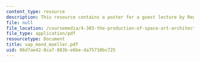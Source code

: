 ```yaml
---
content_type: resource
description: This resource contains a poster for a guest lecture by Regina Maria Moeller.
file: null
file_location: /coursemedia/4-303-the-production-of-space-art-architecture-and-urbanism-in-dialogue-fall-2006/06d7ae428ca7883be6beda75710bc725_vap_mond_moeller.pdf
file_type: application/pdf
resourcetype: Document
title: vap_mond_moeller.pdf
uid: 06d7ae42-8ca7-883b-e6be-da75710bc725
---
```

